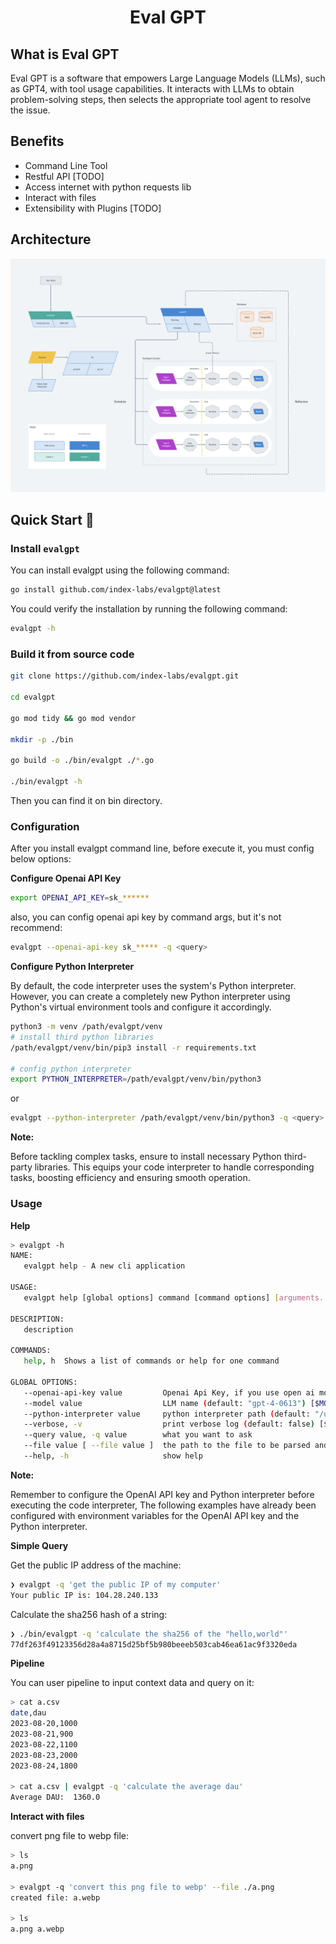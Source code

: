 <div align="center">

# Eval GPT

</div>

## What is Eval GPT

Eval GPT is a software that empowers Large Language Models (LLMs), such as GPT4, with tool usage capabilities. It
interacts with LLMs to obtain problem-solving steps, then selects the appropriate tool agent to resolve the issue.

## Benefits

- Command Line Tool
- Restful API [TODO]
- Access internet with python requests lib
- Interact with files
- Extensibility with Plugins [TODO]

## Architecture

![](./architecture.png)

## Quick Start 🚀

### Install `evalgpt`

You can install evalgpt using the following command:

```bash
go install github.com/index-labs/evalgpt@latest
```

You could verify the installation by running the following command:

```bash
evalgpt -h
```

### Build it from source code

```bash
git clone https://github.com/index-labs/evalgpt.git

cd evalgpt

go mod tidy && go mod vendor

mkdir -p ./bin

go build -o ./bin/evalgpt ./*.go

./bin/evalgpt -h
```

Then you can find it on bin directory.

### Configuration

After you install evalgpt command line, before execute it, you must config below options:

**Configure Openai API Key**

```bash
export OPENAI_API_KEY=sk_******
```

also, you can config openai api key by command args, but it's not recommend:

```bash
evalgpt --openai-api-key sk_***** -q <query>

```

**Configure Python Interpreter**

By default, the code interpreter uses the system's Python interpreter. However, you can create a completely new Python
interpreter using Python's virtual environment tools and configure it accordingly.

```bash
python3 -m venv /path/evalgpt/venv
# install third python libraries
/path/evalgpt/venv/bin/pip3 install -r requirements.txt

# config python interpreter
export PYTHON_INTERPRETER=/path/evalgpt/venv/bin/python3
```

or

```bash
evalgpt --python-interpreter /path/evalgpt/venv/bin/python3 -q <query>
```

**Note:**

Before tackling complex tasks, ensure to install necessary Python third-party libraries. This equips your code
interpreter to handle corresponding tasks, boosting efficiency and ensuring smooth operation.

### Usage

**Help**

```bash
> evalgpt -h
NAME:
   evalgpt help - A new cli application

USAGE:
   evalgpt help [global options] command [command options] [arguments...]

DESCRIPTION:
   description

COMMANDS:
   help, h  Shows a list of commands or help for one command

GLOBAL OPTIONS:
   --openai-api-key value         Openai Api Key, if you use open ai model gpt3 or gpt4, you must set this flag [$OPENAI_API_KEY]
   --model value                  LLM name (default: "gpt-4-0613") [$MODEL]
   --python-interpreter value     python interpreter path (default: "/usr/bin/python3") [$PYTHON_INTERPRETER]
   --verbose, -v                  print verbose log (default: false) [$VERBOSE]
   --query value, -q value        what you want to ask
   --file value [ --file value ]  the path to the file to be parsed and processed, eg. --file /tmp/a.txt --file /tmp/b.txt
   --help, -h                     show help
```

**Note:**

Remember to configure the OpenAI API key and Python interpreter before executing the code interpreter, The following
examples have already been configured with environment variables for the OpenAI API key and the Python interpreter.

**Simple Query**

Get the public IP address of the machine:

```bash
❯ evalgpt -q 'get the public IP of my computer'
Your public IP is: 104.28.240.133
```

Calculate the sha256 hash of a string:

```bash
❯ ./bin/evalgpt -q 'calculate the sha256 of the "hello,world"'
77df263f49123356d28a4a8715d25bf5b980beeeb503cab46ea61ac9f3320eda
```

**Pipeline**

You can user pipeline to input context data and query on it:

```bash
> cat a.csv
date,dau
2023-08-20,1000
2023-08-21,900
2023-08-22,1100
2023-08-23,2000
2023-08-24,1800

> cat a.csv | evalgpt -q 'calculate the average dau'
Average DAU:  1360.0
```

**Interact with files**

convert png file to webp file:

```bash
> ls
a.png

> evalgpt -q 'convert this png file to webp' --file ./a.png
created file: a.webp

> ls
a.png a.webp
```

